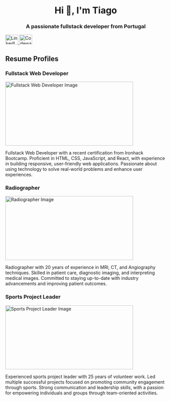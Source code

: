 <h1 align="center">Hi 👋, I'm Tiago</h1>
<h3 align="center">A passionate fullstack developer from Portugal</h3>

<p align="left">
  <a href="https://linkedin.com/in/tiagofaraujo" target="_blank">
    <img src="https://raw.githubusercontent.com/rahuldkjain/github-profile-readme-generator/master/src/images/icons/Social/linked-in-alt.svg" alt="LinkedIn" height="30" width="40"/>
  </a>
  <a href="https://www.codewars.com/users/your_codewars_username" target="_blank">
    <img src="https://www.codewars.com/assets/logos/logo-red-big-c189f6abd2.svg" alt="Codewars" height="30" width="40"/>
  </a>
</p>

<div>
  <h2>Resume Profiles</h2>
  
  <div>
    <h3>Fullstack Web Developer</h3>
    <img src="https://media.licdn.com/dms/image/D4D22AQERsbyN7E9O-A/feedshare-shrink_800/0/1683038647331?e=1686787200&v=beta&t=0bGxmEglmCH06iwKI2_h-chNqG-ikgbxTffronxrpic" alt="Fullstack Web Developer Image" height="200" width="400"/>
    <p>
      Fullstack Web Developer with a recent certification from Ironhack Bootcamp. Proficient in HTML, CSS, JavaScript, and React, with experience in building responsive, user-friendly web applications. Passionate about using technology to solve real-world problems and enhance user experiences.
    </p>
  </div>
  
  <div>
    <h3>Radiographer</h3>
    <img src="https://media.licdn.com/dms/image/C5622AQFi4Uz-Kq2kGQ/feedshare-shrink_1280/0/1592525103608?e=1686787200&v=beta&t=YExJC-6k2oZF4HPSzuBvlRXEtjzXznF1AtdtFEObt_8" alt="Radiographer Image" height="200" width="400"/>
    <p>
      Radiographer with 20 years of experience in MRI, CT, and Angiography techniques. Skilled in patient care, diagnostic imaging, and interpreting medical images. Committed to staying up-to-date with industry advancements and improving patient outcomes.
    </p>
  </div>
  
  <div>
    <h3>Sports Project Leader</h3>
    <img src="https://media.licdn.com/dms/image/C4D22AQFR_i6tNteGew/feedshare-shrink_800/0/1672666903212?e=1686787200&v=beta&t=bC1P8MAVuy7PMWLUckx2ek1M0lWC72KH6Pp13yoORkg" alt="Sports Project Leader Image" height="200" width="400"/>
    <p>
      Experienced sports project leader with 25 years of volunteer work. Led multiple successful projects focused on promoting community engagement through sports. Strong communication and leadership skills, with a passion for empowering individuals and groups through team-oriented activities.
    </p>
  </div>
</div>
